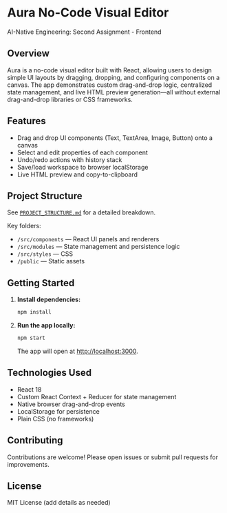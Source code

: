 # Aura No-Code Visual Editor

AI-Native Engineering: Second Assignment - Frontend

## Overview

Aura is a no-code visual editor built with React, allowing users to design simple UI layouts by dragging, dropping, and configuring components on a canvas. The app demonstrates custom drag-and-drop logic, centralized state management, and live HTML preview generation—all without external drag-and-drop libraries or CSS frameworks.

## Features

- Drag and drop UI components (Text, TextArea, Image, Button) onto a canvas
- Select and edit properties of each component
- Undo/redo actions with history stack
- Save/load workspace to browser localStorage
- Live HTML preview and copy-to-clipboard

## Project Structure

See [`PROJECT_STRUCTURE.md`](./PROJECT_STRUCTURE.md) for a detailed breakdown.

Key folders:

- `/src/components` — React UI panels and renderers
- `/src/modules` — State management and persistence logic
- `/src/styles` — CSS
- `/public` — Static assets

## Getting Started

1. **Install dependencies:**
   ```sh
   npm install
   ```
2. **Run the app locally:**
   ```sh
   npm start
   ```
   The app will open at [http://localhost:3000](http://localhost:3000).

## Technologies Used

- React 18
- Custom React Context + Reducer for state management
- Native browser drag-and-drop events
- LocalStorage for persistence
- Plain CSS (no frameworks)

## Contributing

Contributions are welcome! Please open issues or submit pull requests for improvements.

## License

MIT License (add details as needed)
